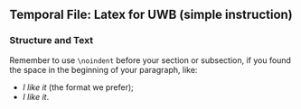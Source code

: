 ## Temporal File: Latex for UWB (simple instruction)
### Structure and Text
Remember to use `\noindent` before your section or subsection, if you found the space in the beginning of your paragraph, like:  
- *I like it* (the format we prefer);
-   *I like it*.  

